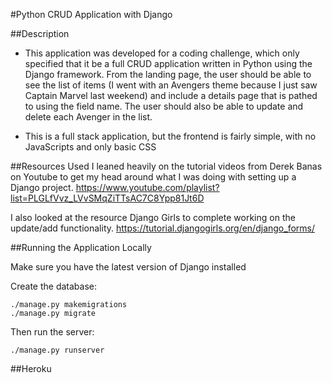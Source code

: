 #Python CRUD Application with Django 

##Description

- This application was developed for a coding challenge, which only specified that it be a full
CRUD application written in Python using the Django framework. From the landing page, the user 
should be able to see the list of items (I went with an Avengers theme because I just saw Captain 
Marvel last weekend) and include a details page that is pathed to using the field name. The user 
should also be able to update and delete each Avenger in the list. 

- This is a full stack application, but the frontend is fairly simple, with no JavaScripts and only
basic CSS


##Resources Used
I leaned heavily on the tutorial videos from Derek Banas on Youtube to get my head around
what I was doing with setting up a Django project.
https://www.youtube.com/playlist?list=PLGLfVvz_LVvSMqZiTTsAC7C8Ypp81Jt6D

I also looked at the resource Django Girls to complete working on the update/add functionality. 
https://tutorial.djangogirls.org/en/django_forms/

##Running the Application Locally

Make sure you have the latest version of Django installed

Create the database:

    ./manage.py makemigrations
    ./manage.py migrate

Then run the server:

    ./manage.py runserver

##Heroku


